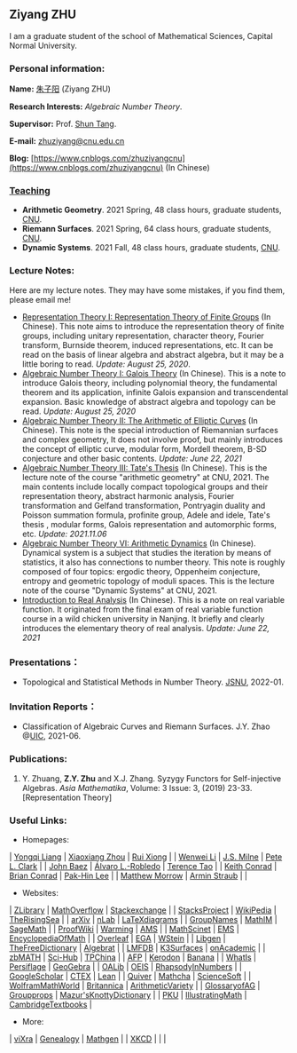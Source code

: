 ## Ziyang ZHU
I am a graduate student of the school of Mathematical Sciences, Capital Normal University.


### Personal information:

**Name:** [朱子阳](https://ziyangzhu.github.io/home/) (Ziyang ZHU)

**Research Interests:** _Algebraic Number Theory_.

**Supervisor:** Prof. [Shun Tang](https://tangshun-math.github.io/).

**E-mail:** zhuziyang@cnu.edu.cn

**Blog:** [https://www.cnblogs.com/zhuziyangcnu](https://www.cnblogs.com/zhuziyangcnu) (In Chinese)

### [Teaching](https://ziyangzhu.github.io/Teaching/)
- **Arithmetic Geometry**. 2021 Spring, 48 class hours, graduate students, [CNU](https://cnu.edu.cn/).
- **Riemann Surfaces**. 2021 Spring, 64 class hours, graduate students, [CNU](https://cnu.edu.cn/).
- **Dynamic Systems**. 2021 Fall, 48 class hours, graduate students, [CNU](https://cnu.edu.cn/).

### Lecture Notes:
Here are my lecture notes. They may have some mistakes, if you find them, please email me!
- [Representation Theory I: Representation Theory of Finite Groups](https://files.cnblogs.com/files/zhuziyangcnu/%E6%9C%89%E9%99%90%E7%BE%A4%E7%9A%84%E5%A4%8D%E8%A1%A8%E7%A4%BA%E8%AE%BA%E6%A6%82%E8%A7%88%E2%80%94%E2%80%94%E8%A1%A8%E7%A4%BA%E8%AE%BA%E4%B8%93%E9%A2%98I(2020.08.25).pdf) (In Chinese). This note aims to introduce the representation theory of finite groups, including unitary representation, character theory, Fourier transform, Burnside theorem, induced representations, etc. It can be read on the basis of linear algebra and abstract algebra, but it may be a little boring to read. _Update: August 25, 2020_.
- [Algebraic Number Theory I: Galois Theory](https://files.cnblogs.com/files/zhuziyangcnu/Galois%E7%90%86%E8%AE%BA%E2%80%94%E2%80%94%E4%BB%A3%E6%95%B0%E6%95%B0%E8%AE%BA%E4%B8%93%E9%A2%98I(2020.08.25).pdf) (In Chinese). This is a note to introduce Galois theory, including polynomial theory, the fundamental theorem and its application, infinite Galois expansion and transcendental expansion. Basic knowledge of abstract algebra and topology can be read. _Update: August 25, 2020_
- [Algebraic Number Theory II: The Arithmetic of Elliptic Curves](https://files.cnblogs.com/files/zhuziyangcnu/%E6%A4%AD%E5%9C%86%E6%9B%B2%E7%BA%BF%E7%9A%84%E7%AE%97%E6%9C%AF%E2%80%94%E2%80%94%E4%BB%A3%E6%95%B0%E6%95%B0%E8%AE%BA%E4%B8%93%E9%A2%98II(2021.06.22).pdf) (In Chinese). This note is the special introduction of Riemannian surfaces and complex geometry,  It does not involve proof, but mainly introduces the concept of elliptic curve, modular form, Mordell theorem, B-SD conjecture and other basic contents. _Update: June 22, 2021_
- [Algebraic Number Theory III: Tate's Thesis](https://files.cnblogs.com/files/zhuziyangcnu/Tate.pdf) (In Chinese). This is the lecture note of the course "arithmetic geometry" at CNU, 2021. The main contents include locally compact topological groups and their representation theory, abstract harmonic analysis, Fourier transformation and Gelfand transformation, Pontryagin duality and Poisson summation formula, profinite group, Adele and idele, Tate's thesis , modular forms, Galois representation and automorphic forms, etc. _Update: 2021.11.06_
- [Algebraic Number Theory VI: Arithmetic Dynamics](https://files.cnblogs.com/files/zhuziyangcnu/%E7%AE%97%E6%9C%AF%E5%8A%A8%E5%8A%9B%E7%B3%BB%E7%BB%9F.pdf) (In Chinese). Dynamical system is a subject that studies the iteration by means of statistics, it also has connections to number theory. This note is roughly composed of four topics: ergodic theory, Oppenheim conjecture, entropy and geometric topology of moduli spaces. This is the lecture note of the course "Dynamic Systems" at CNU, 2021.
- [Introduction to Real Analysis](https://files.cnblogs.com/files/zhuziyangcnu/%E5%AE%9E%E5%8F%98%E5%87%BD%E6%95%B0%E7%AE%80%E6%98%8E%E6%95%99%E7%A8%8B(2021.06.22).pdf) (In Chinese). This is a note on real variable function. It originated from the final exam of real variable function course in a wild chicken university in Nanjing. It briefly and clearly introduces the elementary theory of real analysis. _Update: June 22, 2021_

### Presentations：
- Topological and Statistical Methods in Number Theory. [JSNU](http://www.jsnu.edu.cn/), 2022-01.

### Invitation Reports：
- Classification of Algebraic Curves and Riemann Surfaces. J.Y. Zhao @[UIC](https://www.uic.edu/), 2021-06.

### Publications:
1. Y. Zhuang, **Z.Y. Zhu** and X.J. Zhang. Syzygy Functors for Self-injective Algebras. _Asia Mathematika_, Volume: 3 Issue: 3, (2019) 23-33. [Representation Theory]

### Useful Links:
- Homepages:

| [Yongqi Liang](http://staff.ustc.edu.cn/~yqliang/) | [Xiaoxiang Zhou](http://home.ustc.edu.cn/~xx352229) | [Rui Xiong](http://www.cnblogs.com/XiongRuiMath/) |
| [Wenwei Li](https://www.wwli.asia/index.php/zh/) | [J.S. Milne](http://www.jmilne.org/math/index.html) | [Pete L. Clark](http://math.uga.edu/~pete/) |
| [John Baez](https://math.ucr.edu/home/baez/TWF.html) | [Álvaro L.-Robledo](https://alozano.clas.uconn.edu/) | [Terence Tao](https://terrytao.wordpress.com/) |
| [Keith Conrad](https://kconrad.math.uconn.edu/) | [Brian Conrad](http://math.stanford.edu/~conrad/) | [Pak-Hin Lee](http://www.math.columbia.edu/~phlee/) |
| [Matthew Morrow](https://webusers.imj-prg.fr/~matthew.morrow/) | [Armin Straub](http://arminstraub.com/) |   |

- Websites:

| [ZLibrary](https://singlelogin.org/) | [MathOverflow](https://mathoverflow.net/) | [Stackexchange](https://math.stackexchange.com/) |
| [StacksProject](https://stacks.math.columbia.edu/) | [WikiPedia](https://en.jinzhao.wiki/wiki/Main_Page) | [TheRisingSea](http://therisingsea.org/post/notes/) |
| [arXiv](http://arxiv.org/) | [nLab](https://ncatlab.org/nlab/show/HomePage) | [LaTeXdiagrams](http://math.uchicago.edu/~weinan/programs/tex_diagrams/diagrams.html) |
| [GroupNames](https://people.maths.bris.ac.uk/~matyd/GroupNames/index.html) | [MathIM](https://mathim.com/) | [SageMath](http://www.sagemath.org/) |
| [ProofWiki](https://proofwiki.org/wiki/Main_Page) | [Warming](http://staff.ustc.edu.cn/~mathsu01/pu/waming.html) | [AMS](https://www.ams.org/home/page) |
| [MathScinet](https://mathscinet.ams.org/mathscinet/index.html) | [EMS](https://euro-math-soc.eu/) | [EncyclopediaOfMath](https://encyclopediaofmath.org/wiki/Main_Page) |
| [Overleaf](https://www.overleaf.com/) | [EGA](https://ega.fppf.site/) | [WStein](https://wstein.org/129/ant/html/ant.html) |
| [Libgen](http://libgen.li/) | [TheFreeDictionary](https://www.thefreedictionary.com/) | [Algebrat](http://www.algebra.at/) |
| [LMFDB](http://www.lmfdb.org/) | [K3Surfaces](http://www.grdb.co.uk/forms/k3) | [onAcademic](https://www.onacademic.com/) |
| [zbMATH](https://zbmath.org/) | [Sci-Hub](https://lovescihub.wordpress.com/) | [TPChina](https://tpchina.github.io/) |
| [AFP](https://www.isa-afp.org/index.html) | [Kerodon](https://kerodon.net/) | [Banana](https://www.bananaspace.org/wiki/%E9%A6%96%E9%A1%B5) |
| [WhatIs](http://www.ams.org/cgi-bin/notices/amsnotices.pl?article_id=whatis&article_type=gallery&gallery_type=whatis) | [Persiflage](https://www.galoisrepresentations.com/) | [GeoGebra](https://www.geogebra.org/) |
| [OALib](https://www.oalib.com/) | [OEIS](http://oeis.org/) | [RhapsodyInNumbers](http://yozh.org/) |
| [GoogleScholar](http://scholar.hedasudi.com/) | [CTEX](http://www.ctex.org/HomePage) | [Lean](https://leanprover-community.github.io/) |
| [Quiver](https://q.uiver.app/) | [Mathcha](https://www.mathcha.io/editor) | [ScienceSoft](http://sciencesoft.at/) |
| [WolframMathWorld](https://mathworld.wolfram.com/) | [Britannica](https://www.britannica.com/) | [ArithmeticVariety](https://www.ocf.berkeley.edu/~rohanjoshi/) |
| [GlossaryofAG](https://en.jinzhao.wiki/wiki/Glossary_of_algebraic_geometry) | [Groupprops](https://groupprops.subwiki.org/wiki/Main_Page) | [Mazur'sKnottyDictionary](http://www.neverendingbooks.org/mazurs-dictionary) |
| [PKU](https://portal.pku.edu.cn/) | [IllustratingMath](https://im.icerm.brown.edu/) | [CambridgeTextbooks](https://www.cambridge.org/core/what-we-publish/textbooks) |

- More:

| [viXra](http://vixra.org/) | [Genealogy](https://www.genealogy.math.ndsu.nodak.edu/index.php) | [Mathgen](http://thatsmathematics.com/mathgen/) |
| [XKCD](https://xkcd.com/) |   |   |




